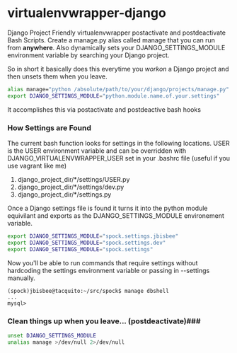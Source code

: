 # virtualenvwrapper-django #

Django Project Friendly virtualenvwrapper postactivate and postdeactivate Bash Scripts.  Create a manage.py alias called manage that you can run from **anywhere**.  Also dynamically sets your DJANGO\_SETTINGS\_MODULE environment variable by searching your Django project.

So in short it basically does this everytime you *workon* a Django project and then unsets them when you leave.

```bash
alias manage="python /absolute/path/to/your/django/projects/manage.py"
export DJANGO_SETTINGS_MODULE="python.module.name.of.your.settings"
```

It accomplishes this via postactivate and postdeactive bash hooks

### How Settings are Found ###

The current bash function looks for settings in the following locations.  USER is the USER environment variable and can be overridden with DJANGO_VIRTUALENVWRAPPER_USER set in your .bashrc file (useful if you use vagrant like me)

1. django\_project\_dir/\*/settings/USER.py
2. django\_project\_dir/\*/settings/dev.py
3. django\_project\_dir/\*/settings.py

Once a Django settings file is found it turns it into the python module equivilant and exports as the DJANGO_SETTINGS_MODULE environement variable.

```bash
export DJANGO_SETTINGS_MODULE="spock.settings.jbisbee"
export DJANGO_SETTINGS_MODULE="spock.settings.dev"
export DJANGO_SETTINGS_MODULE="spock.settings"
```

Now you'll be able to run commands that require settings without hardcoding the settings environment variable or passing in --settings manually. 

```console
(spock)jbisbee@tacquito:~/src/spock$ manage dbshell
...
mysql>
```

### Clean things up when you leave... (postdeactivate)###

```bash
unset DJANGO_SETTINGS_MODULE
unalias manage >/dev/null 2>/dev/null
```
